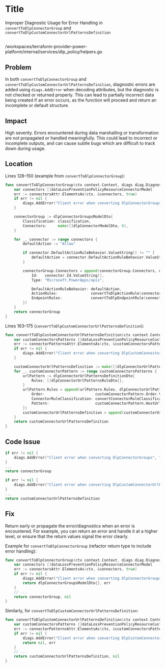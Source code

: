 # Title

Improper Diagnostic Usage for Error Handling in `convertToDlpConnectorGroup` and `convertToDlpCustomConnectorUrlPatternsDefinition`

##

/workspaces/terraform-provider-power-platform/internal/services/dlp_policy/helpers.go

## Problem

In both `convertToDlpConnectorGroup` and `convertToDlpCustomConnectorUrlPatternsDefinition`, diagnostic errors are added using `diags.AddError` when decoding attributes, but the diagnostic is not checked or returned properly. This can lead to partially incorrect data being created if an error occurs, as the function will proceed and return an incomplete or default structure.

## Impact

High severity. Errors encountered during data marshalling or transformation are not propagated or handled meaningfully. This could lead to incorrect or incomplete outputs, and can cause subtle bugs which are difficult to track down during usage.

## Location

Lines 128–150 (example from `convertToDlpConnectorGroup`):

```go
func convertToDlpConnectorGroup(ctx context.Context, diags diag.Diagnostics, classification string, connectorsAttr basetypes.SetValue) dlpConnectorGroupsModelDto {
	var connectors []dataLossPreventionPolicyResourceConnectorModel
	err := connectorsAttr.ElementsAs(ctx, &connectors, true)
	if err != nil {
		diags.AddError("Client error when converting DlpConnectorGroups", "")
	}

	connectorGroup := dlpConnectorGroupsModelDto{
		Classification: classification,
		Connectors:     make([]dlpConnectorModelDto, 0),
	}

	for _, connector := range connectors {
		defaultAction := "Allow"

		if connector.DefaultActionRuleBehavior.ValueString() != "" {
			defaultAction = connector.DefaultActionRuleBehavior.ValueString()
		}

		connectorGroup.Connectors = append(connectorGroup.Connectors, dlpConnectorModelDto{
			Id:   connector.Id.ValueString(),
			Type: "Microsoft.PowerApps/apis",

			DefaultActionRuleBehavior: defaultAction,
			ActionRules:               convertToDlpActionRule(connector),
			EndpointRules:             convertToDlpEndpointRule(connector),
		})
	}
	return connectorGroup
}
```

Lines 163–175 (`convertToDlpCustomConnectorUrlPatternsDefinition`):

```go
func convertToDlpCustomConnectorUrlPatternsDefinition(ctx context.Context, diags diag.Diagnostics, connectorPatternsAttr basetypes.SetValue) []dlpConnectorUrlPatternsDefinitionDto {
	var customConnectorsPatterns []dataLossPreventionPolicyResourceCustomConnectorPattern
	err := connectorPatternsAttr.ElementsAs(ctx, &customConnectorsPatterns, true)
	if err != nil {
		diags.AddError("Client error when converting DlpCustomConnectorUrlPatternsDefinition", "")
	}

	customConnectorUrlPatternsDefinition := make([]dlpConnectorUrlPatternsDefinitionDto, 0)
	for _, customConnectorPattern := range customConnectorsPatterns {
		urlPattern := dlpConnectorUrlPatternsDefinitionDto{
			Rules: []dlpConnectorUrlPatternsRuleDto{},
		}
		urlPattern.Rules = append(urlPattern.Rules, dlpConnectorUrlPatternsRuleDto{
			Order:                       customConnectorPattern.Order.ValueInt64(),
			ConnectorRuleClassification: convertConnectorRuleClassificationValues(customConnectorPattern.DataGroup.ValueString()),
			Pattern:                     customConnectorPattern.HostUrlPattern.ValueString(),
		})
		customConnectorUrlPatternsDefinition = append(customConnectorUrlPatternsDefinition, urlPattern)
	}
	return customConnectorUrlPatternsDefinition
}
```

## Code Issue

```go
if err != nil {
	diags.AddError("Client error when converting DlpConnectorGroups", "")
}
...
return connectorGroup
```

```go
if err != nil {
	diags.AddError("Client error when converting DlpCustomConnectorUrlPatternsDefinition", "")
}
...
return customConnectorUrlPatternsDefinition
```

## Fix

Return early or propagate the error/diagnostics when an error is encountered. For example, you can return an error and handle it at a higher level, or ensure that the return values signal the error clearly.

Example for `convertToDlpConnectorGroup` (refactor return type to include error handling):

```go
func convertToDlpConnectorGroup(ctx context.Context, diags diag.Diagnostics, classification string, connectorsAttr basetypes.SetValue) (dlpConnectorGroupsModelDto, error) {
	var connectors []dataLossPreventionPolicyResourceConnectorModel
	err := connectorsAttr.ElementsAs(ctx, &connectors, true)
	if err != nil {
		diags.AddError("Client error when converting DlpConnectorGroups", err.Error())
		return dlpConnectorGroupsModelDto{}, err
	}
	// ...
	return connectorGroup, nil
}
```

Similarly, for `convertToDlpCustomConnectorUrlPatternsDefinition`:

```go
func convertToDlpCustomConnectorUrlPatternsDefinition(ctx context.Context, diags diag.Diagnostics, connectorPatternsAttr basetypes.SetValue) ([]dlpConnectorUrlPatternsDefinitionDto, error) {
	var customConnectorsPatterns []dataLossPreventionPolicyResourceCustomConnectorPattern
	err := connectorPatternsAttr.ElementsAs(ctx, &customConnectorsPatterns, true)
	if err != nil {
		diags.AddError("Client error when converting DlpCustomConnectorUrlPatternsDefinition", err.Error())
		return nil, err
	}
	// ...
	return customConnectorUrlPatternsDefinition, nil
}
```

